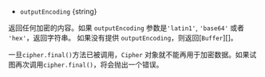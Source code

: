 <!-- YAML
added: v0.1.94
-->
- `outputEncoding` {string}

返回任何加密的内容。如果 `outputEncoding` 参数是`'latin1'`, `'base64'` 或者 `'hex'`，返回字符串。
如果没有提供 `outputEncoding`，则返回[`Buffer`][]。

一旦`cipher.final()`方法已被调用，`Cipher` 对象就不能再用于加密数据。如果试图再次调用`cipher.final()`，将会抛出一个错误。

